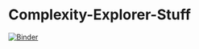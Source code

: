 # Complexity-Explorer-Stuff
[![Binder](https://mybinder.org/badge_logo.svg)](https://mybinder.org/v2/gh/iammosespaulr/Complexity-Explorer-Stuff/master?filepath=VisualsAndCalulations.ipynb)
